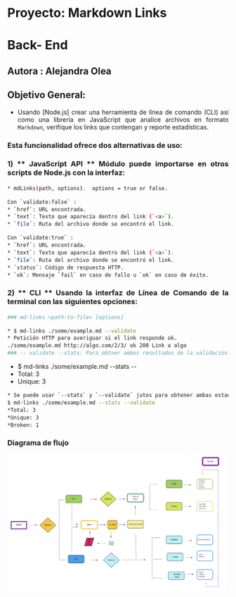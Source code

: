 <div style="text-align: justify">  

# Proyecto: Markdown Links
#  Back- End 

## Autora : Alejandra Olea 

## Objetivo General: 
* Usando [Node.js] crear una herramienta de línea de comando (CLI) así como una librería en JavaScript que analice archivos en formato `Markdown`, verifique los links que contengan y reporte estadísticas.


### Esta funcionalidad ofrece dos alternativas de uso:

### 1) **  JavaScript API **  Módulo puede importarse en otros scripts de Node.js con la interfaz:
```sh
* mdLinks(path, options).  options = true or false.
```
```sh
Con `validate:false` :
* `href`: URL encontrada.
* `text`: Texto que aparecía dentro del link (`<a>`).
* `file`: Ruta del archivo donde se encontró el link.
```

```sh
Con `validate:true` :
* `href`: URL encontrada.
* `text`: Texto que aparecía dentro del link (`<a>`).
* `file`: Ruta del archivo donde se encontró el link.
* `status`: Código de respuesta HTTP.
* `ok`: Mensaje `fail` en caso de fallo u `ok` en caso de éxito.
```

### 2) ** CLI ** Usando la interfaz de Línea de Comando de la terminal con las siguientes opciones:
```sh
### md-links <path-to-file> [options]
```
```sh
* $ md-links ./some/example.md --validate
* Petición HTTP para averiguar si el link responde ok.
./some/example.md http://algo.com/2/3/ ok 200 Link a algo
### -- validate --stats: Para obtner ambos resultados de la validación.
```

* $ md-links ./some/example.md --stats --
* Total: 3
* Unique: 3

```sh
* Se puede usar `--stats` y `--validate` jutos para obtener ambas estadísticas.
$ md-links ./some/example.md --stats --validate
*Total: 3
*Unique: 3
*Broken: 1
```

### Diagrama de flujo

<img src="flow.png" alt="paper-image" width="500"/>



</div>









